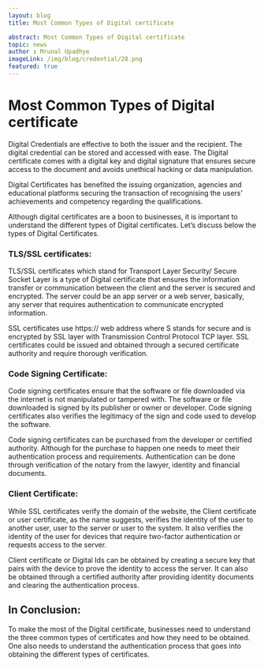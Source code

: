 ```yaml
---
layout: blog
title: Most Common Types of Digital certificate

abstract: Most Common Types of Digital certificate
topic: news
author : Mrunal Upadhye
imageLink: /img/blog/credential/28.png
featured: true
---
```

# Most Common Types of Digital certificate

Digital Credentials are effective to both the issuer and the recipient. The digital credential can be stored and accessed with ease. The Digital certificate comes with a digital key and digital signature that ensures secure access to the document and avoids unethical hacking or data manipulation. 

Digital Certificates has benefited the issuing organization, agencies and educational platforms securing the transaction of recognising the users’ achievements and competency regarding the qualifications. 

Although digital certificates are a boon to businesses, it is important to understand the different types of Digital certificates. Let’s discuss below the types of Digital Certificates.

### TLS/SSL certificates:

TLS/SSL certificates which stand for Transport Layer Security/ Secure Socket Layer is a type of Digital certificate that ensures the information transfer or communication between the client and the server is secured and encrypted. The server could be an app server or a web server, basically, any server that requires authentication to communicate encrypted information.


SSL certificates use https:// web address where S stands for secure and is encrypted by SSL layer with Transmission Control Protocol TCP layer. SSL certificates could be issued and obtained through a secured certificate authority and require thorough verification. 

### Code Signing Certificate:

Code signing certificates ensure that the software or file downloaded via the internet is not manipulated or tampered with. The software or file downloaded is signed by its publisher or owner or developer. Code signing certificates also verifies the legitimacy of the sign and code used to develop the software.

Code signing certificates can be purchased from the developer or certified authority. Although for the purchase to happen one needs to meet their authentication process and requirements. Authentication can be done through verification of the notary from the lawyer, identity and financial documents.

### Client Certificate:

While SSL certificates verify the domain of the website, the Client certificate or user certificate, as the name suggests, verifies the identity of the user to another user, user to the server or user to the system. It also verifies the identity of the user for devices that require two-factor authentication or requests access to the server.

Client certificate or Digital Ids can be obtained by creating a secure key that pairs with the device to prove the identity to access the server. It can also be obtained through a certified authority after providing identity documents and clearing the authentication process.

## In Conclusion:

To make the most of the Digital certificate, businesses need to understand the three common types of certificates and how they need to be obtained. One also needs to understand the authentication process that goes into obtaining the different types of certificates.


